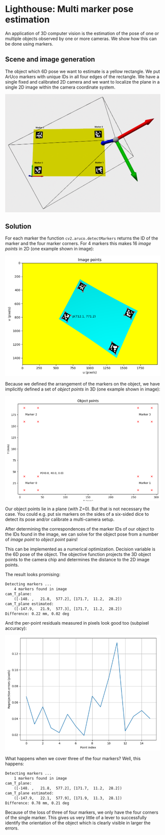 # Lighthouse: Multi marker pose estimation

An application of 3D computer vision is the estimation of the pose of one or multiple objects observed by one or more cameras. We show how this can be done using markers.

## Scene and image generation

The object which 6D pose we want to estimate is a yellow rectangle. We put ArUco markers with unique IDs in all four edges of the rectangle. We have a single fixed and calibrated 2D camera and we want to localize the plane in a single 2D image within the camera coordinate system.

![](images/scene.png)

## Solution

For each marker the function `cv2.aruco.detectMarkers` returns the ID of the marker and the four marker corners. For 4 markers this makes 16 *image points* in 2D (one example shown in image):

![](images/img_points.png)

Because we defined the arrangement of the markers on the object, we have implicitly defined a set of *object points* in 3D (one example shown in image):

![](images/obj_points.png)

Our object points lie in a plane (with Z=0). But that is not necessary the case. You could e.g. put six markers on the sides of a six-sided dice to detect its pose and/or calibrate a multi-camera setup.

After determining the correspondences of the marker IDs of our object to the IDs found in the image, we can solve for the object pose from a number of *image point* to *object point* pairs!

This can be implemented as a numerical optimization. Decision variable is the 6D pose of the object. The objective function projects the 3D object points to the camera chip and determines the distance to the 2D image points.

The result looks promising:

```
Detecting markers ...
    4 markers found in image
cam_T_plane:
    ([-148. ,   21.8,  577.2], [171.7,  11.2,  28.2])
cam_T_plane estimated:
    ([-147.9,   21.9,  577.3], [171.7,  11.2,  28.2])
Difference: 0.22 mm, 0.02 deg
```

And the per-point residuals measured in pixels look good too (subpixel accuracy):

![](images/residuals.png)

What happens when we cover three of the four markers? Well, this happens:

```
Detecting markers ...
    1 markers found in image
cam_T_plane:
    ([-148. ,   21.8,  577.2], [171.7,  11.2,  28.2])
cam_T_plane estimated:
    ([-147.9,   22.1,  577.9], [171.9,  11.3,  28.1])
Difference: 0.78 mm, 0.21 deg
```
Because of the loss of three of four markers, we only have the four corners of the single marker. This gives us very little of a lever to successfully identify the orientation of the object which is clearly visible in larger the errors.

